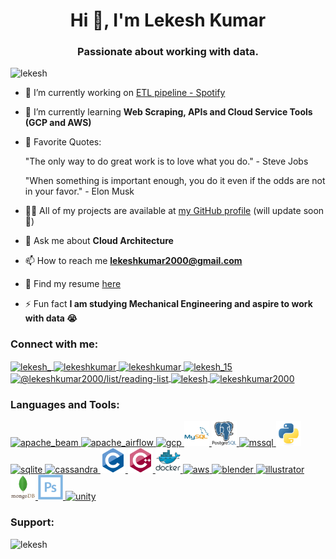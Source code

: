 <h1 align="center">Hi 👋, I'm Lekesh Kumar</h1>
<h3 align="center">Passionate about working with data.</h3>

<p align="left"> <img src="https://komarev.com/ghpvc/?username=lekesh&label=Profile%20views&color=0e75b6&style=flat" alt="lekesh" /> </p>

- 🔭 I’m currently working on [ETL pipeline - Spotify](https://github.com/lekesh/SpotifyDemo)

- 🌱 I’m currently learning **Web Scraping, APIs and Cloud Service Tools (GCP and AWS)**

- 💬 Favorite Quotes:

    "The only way to do great work is to love what you do." - Steve Jobs

    "When something is important enough, you do it even if the odds are not in your favor." - Elon Musk

- 👨‍💻 All of my projects are available at [my GitHub profile](https://github.com/lekesh) (will update soon 🙂)

- 💬 Ask me about **Cloud Architecture**

- 📫 How to reach me **lekeshkumar2000@gmail.com**

-  📄 Find my resume [here](https://www.canva.com/design/DAEnJE5vx94/iGGwoMatXwGusWKOglPF3w/view?utm_content=DAEnJE5vx94&utm_campaign=designshare&utm_medium=link&utm_source=sharebutton)
- ⚡ Fun fact **I am studying Mechanical Engineering and aspire to work with data 😭**

<h3 align="left">Connect with me:</h3>
<p align="left">
    <a href="https://twitter.com/lekesh_" target="blank">
        <img align="center" src="https://www.vectorlogo.zone/logos/twitter/twitter-icon.svg" alt="lekesh_" height="30" width="40" />
    </a>
    <a href="https://linkedin.com/in/lekeshkumar" target="blank">
        <img align="center" src="https://www.vectorlogo.zone/logos/linkedin/linkedin-icon.svg" alt="lekeshkumar" height="30" width="40" />
    </a>
    <a href="https://kaggle.com/lekeshkumar" target="blank">
        <img align="center" src="https://www.vectorlogo.zone/logos/kaggle/kaggle-icon.svg" alt="lekeshkumar" height="30" width="40" />
    </a>
    <a href="https://instagram.com/lekesh_15" target="blank">
        <img align="center" src="https://www.vectorlogo.zone/logos/instagram/instagram-icon.svg" alt="lekesh_15" height="30" width="40" />
    </a>
    <a href="https://medium.com/@lekeshkumar2000/list/reading-list" target="blank">
        <img align="center" src="https://www.vectorlogo.zone/logos/medium/medium-tile.svg" alt="@lekeshkumar2000/list/reading-list" height="30" width="40" />
    </a>
    <a href="https://www.hackerrank.com/lekesh" target="blank">
        <img align="center" src="https://raw.githubusercontent.com/rahuldkjain/github-profile-readme-generator/master/src/images/icons/Social/hackerrank.svg" alt="lekesh" height="30" width="40" />
    </a>
    <a href="https://auth.geeksforgeeks.org/user/lekeshkumar2000" target="blank">
        <img align="center" src="https://raw.githubusercontent.com/rahuldkjain/github-profile-readme-generator/master/src/images/icons/Social/geeks-for-geeks.svg" alt="lekeshkumar2000" height="30" width="40" />
    </a>
</p>

<h3 align="left">Languages and Tools:</h3>
<p align="left"> 
    <a href="https://beam.apache.org/" target="_blank"> 
        <img src="https://www.vectorlogo.zone/logos/apache_beam/apache_beam-icon.svg" alt="apache_beam" width="40" height="40"/> 
    </a>
    <a href="https://airflow.apache.org/" target="_blank"> 
        <img src="https://www.vectorlogo.zone/logos/apache/apache-official.svg" alt="apache_airflow" width="40" height="40"/> 
    </a> 
    <a href="https://cloud.google.com" target="_blank"> 
        <img src="https://www.vectorlogo.zone/logos/google_cloud/google_cloud-icon.svg" alt="gcp" width="40" height="40"/> 
    </a>
    <a href="https://www.mysql.com/" target="_blank"> 
        <img src="https://raw.githubusercontent.com/devicons/devicon/master/icons/mysql/mysql-original-wordmark.svg" alt="mysql" width="40" height="40"/> 
    </a>
    <a href="https://www.postgresql.org" target="_blank"> 
        <img src="https://raw.githubusercontent.com/devicons/devicon/master/icons/postgresql/postgresql-original-wordmark.svg" alt="postgresql" width="40" height="40"/> 
    </a>
    <a href="https://www.microsoft.com/en-us/sql-server" target="_blank"> 
        <img src="https://www.svgrepo.com/show/303229/microsoft-sql-server-logo.svg" alt="mssql" width="40" height="40"/> 
    </a>
    <a href="https://www.python.org" target="_blank"> 
        <img src="https://raw.githubusercontent.com/devicons/devicon/master/icons/python/python-original.svg" alt="python" width="40" height="40"/> 
    </a> 
    <a href="https://www.sqlite.org/" target="_blank"> 
        <img src="https://www.vectorlogo.zone/logos/sqlite/sqlite-icon.svg" alt="sqlite" width="40" height="40"/> 
    </a>
    <a href="https://cassandra.apache.org/" target="_blank"> 
        <img src="https://www.vectorlogo.zone/logos/apache_cassandra/apache_cassandra-icon.svg" alt="cassandra" width="40" height="40"/> 
    </a>
    <a href="https://www.cprogramming.com/" target="_blank"> 
        <img src="https://raw.githubusercontent.com/devicons/devicon/master/icons/c/c-original.svg" alt="c" width="40" height="40"/> 
    </a> 
    <a href="https://www.w3schools.com/cpp/" target="_blank"> 
        <img src="https://raw.githubusercontent.com/devicons/devicon/master/icons/cplusplus/cplusplus-original.svg" alt="cplusplus" width="40" height="40"/> 
    </a> 
    <a href="https://www.docker.com/" target="_blank"> 
        <img src="https://raw.githubusercontent.com/devicons/devicon/master/icons/docker/docker-original-wordmark.svg" alt="docker" width="40" height="40"/> 
    </a> 
    <a href="https://aws.amazon.com" target="_blank"> 
        <img src="https://www.vectorlogo.zone/logos/amazon_aws/amazon_aws-ar21.svg" alt="aws" width="40" height="40"/> 
    </a> 
    <a href="https://www.blender.org/" target="_blank"> 
        <img src="https://download.blender.org/branding/community/blender_community_badge_white.svg" alt="blender" width="40" height="40"/> 
    </a>
    <a href="https://www.adobe.com/in/products/illustrator.html" target="_blank"> 
        <img src="https://www.vectorlogo.zone/logos/adobe_illustrator/adobe_illustrator-icon.svg" alt="illustrator" width="40" height="40"/> 
    </a> 
    <a href="https://www.mongodb.com/" target="_blank"> 
        <img src="https://raw.githubusercontent.com/devicons/devicon/master/icons/mongodb/mongodb-original-wordmark.svg" alt="mongodb" width="40" height="40"/> 
    </a>   
    <a href="https://www.photoshop.com/en" target="_blank"> 
        <img src="https://raw.githubusercontent.com/devicons/devicon/master/icons/photoshop/photoshop-line.svg" alt="photoshop" width="40" height="40"/> 
    </a> 
    <a href="https://unity.com/" target="_blank"> 
        <img src="https://www.vectorlogo.zone/logos/unity3d/unity3d-icon.svg" alt="unity" width="40" height="40"/> 
    </a> 
</p>

<h3 align="left">Support:</h3>
<p>
    <a href="https://www.buymeacoffee.com/lekesh"> 
        <img align="left" src="https://cdn.buymeacoffee.com/buttons/v2/default-yellow.png" height="50" width="210" alt="lekesh" />
    </a>
</p>
<br><br>
